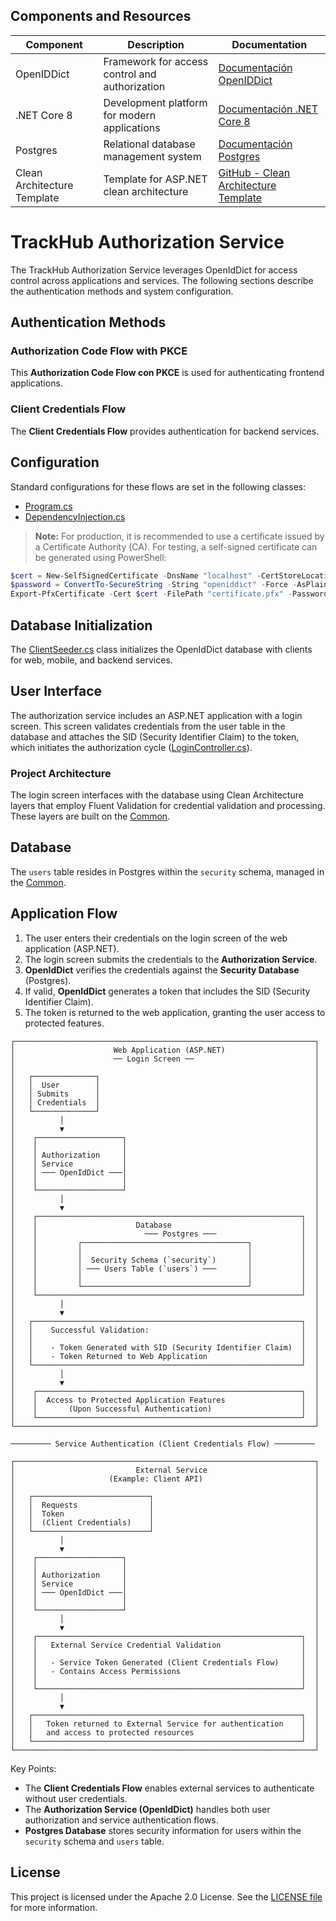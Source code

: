 ﻿## Components and Resources

| Component                 | Description                                             | Documentation                                                                 |
|---------------------------|---------------------------------------------------------|-------------------------------------------------------------------------------|
| OpenIDDict                | Framework for access control and authorization | [Documentación OpenIDDict](https://openiddict.com/)                           |
| .NET Core 8               | Development platform for modern applications   | [Documentación .NET Core 8](https://learn.microsoft.com/en-us/dotnet/core/whats-new/dotnet-8/overview) |
| Postgres                  | Relational database management system          | [Documentación Postgres](https://www.postgresql.org/)                         |
| Clean Architecture Template | Template for ASP.NET clean architecture      | [GitHub - Clean Architecture Template](https://github.com/jasontaylordev/CleanArchitecture) |


# TrackHub Authorization Service

The TrackHub Authorization Service leverages OpenIdDict for access control across applications and services. The following sections describe the authentication methods and system configuration.

## Authentication Methods

### Authorization Code Flow with PKCE
This **Authorization Code Flow con PKCE** is used for authenticating frontend applications.

### Client Credentials Flow
The **Client Credentials Flow** provides authentication for backend services.

## Configuration

Standard configurations for these flows are set in the following classes:

- [Program.cs](https://github.com/shernandezp/TrackHub.AuthorityServer/blob/master/src/Web/Program.cs)
- [DependencyInjection.cs](https://github.com/shernandezp/TrackHub.AuthorityServer/blob/master/src/Web/DependencyInjection.cs)

> **Note:** For production, it is recommended to use a certificate issued by a Certificate Authority (CA). For testing, a self-signed certificate can be generated using PowerShell:

```powershell
$cert = New-SelfSignedCertificate -DnsName "localhost" -CertStoreLocation "Cert:\CurrentUser\My"
$password = ConvertTo-SecureString -String "openiddict" -Force -AsPlainText
Export-PfxCertificate -Cert $cert -FilePath "certificate.pfx" -Password $password
```

## Database Initialization

The [ClientSeeder.cs](https://github.com/shernandezp/TrackHub.AuthorityServer/blob/master/src/Web/ClientSeeder.cs) class initializes the OpenIdDict database with clients for web, mobile, and backend services.

## User Interface

The authorization service includes an ASP.NET application with a login screen. This screen validates credentials from the user table in the database and attaches the SID (Security Identifier Claim) to the token, which initiates the authorization cycle ([LoginController.cs](https://github.com/shernandezp/TrackHub.AuthorityServer/blob/master/src/Web/Controllers/LoginController.cs)).

### Project Architecture

The login screen interfaces with the database using Clean Architecture layers that employ Fluent Validation for credential validation and processing. These layers are built on the [Common](https://github.com/shernandezp/TrackHubCommon).

## Database

The `users` table resides in Postgres within the `security` schema, managed in the [Common](https://github.com/shernandezp/TrackHubSecurity).

## Application Flow

1. The user enters their credentials on the login screen of the web application (ASP.NET).
2. The login screen submits the credentials to the **Authorization Service**.
3. **OpenIdDict** verifies the credentials against the **Security Database** (Postgres).
4. If valid, **OpenIdDict** generates a token that includes the SID (Security Identifier Claim).
5. The token is returned to the web application, granting the user access to protected features.

```plaintext
┌───────────────────────────────────────────────────────────────────┐
│                      Web Application (ASP.NET)                    │
│                      ── Login Screen ──                           │
│                                                                   │
│   ┌──────────────┐                                                │
│   │  User        │                                                │
│   │ Submits      │                                                │
│   │ Credentials  │                                                │
│   └──────────────┘                                                │
│          │                                                        │
│          ▼                                                        │
│    ┌───────────────────┐                                          │
│    │                   │                                          │
│    │ Authorization     │                                          │
│    │ Service           │                                          │
│    │ ─── OpenIdDict ───│                                          │
│    │                   │                                          │
│    └───────────────────┘                                          │
│          │                                                        │
│          ▼                                                        │
│    ┌───────────────────────────────────────────────────────────┐  │
│    │                      Database                             │  │
│    │                        ─── Postgres ───                   │  │
│    │         ┌─────────────────────────────────────┐           │  │
│    │         │                                     │           │  │
│    │         │  Security Schema (`security`)       │           │  │
│    │         │ ─── Users Table (`users`) ───       │           │  │
│    │         │                                     │           │  │
│    │         └─────────────────────────────────────┘           │  │
│    └───────────────────────────────────────────────────────────┘  │
│          │                                                        │
│          ▼                                                        │
│   ┌────────────────────────────────────────────────────────────┐  │
│   │    Successful Validation:                                  │  │
│   │                                                            │  │
│   │    - Token Generated with SID (Security Identifier Claim)  │  │
│   │    - Token Returned to Web Application                     │  │
│   └────────────────────────────────────────────────────────────┘  │
│          │                                                        │
│          ▼                                                        │
│    ┌───────────────────────────────────────────────────────────┐  │
│    │  Access to Protected Application Features                 │  │
│    │       (Upon Successful Authentication)                    │  │
│    └───────────────────────────────────────────────────────────┘  │
└───────────────────────────────────────────────────────────────────┘

───────── Service Authentication (Client Credentials Flow) ─────────

┌───────────────────────────────────────────────────────────────────┐
│                           External Service                        │
│                     (Example: Client API)                         │
│                                                                   │
│   ┌──────────────────────────┐                                    │
│   │  Requests                │                                    │
│   │  Token                   │                                    │
│   │  (Client Credentials)    │                                    │
│   └──────────────────────────┘                                    │
│          │                                                        │
│          ▼                                                        │
│    ┌───────────────────┐                                          │
│    │                   │                                          │
│    │ Authorization     │                                          │
│    │ Service           │                                          │
│    │ ─── OpenIdDict ───│                                          │
│    │                   │                                          │
│    └───────────────────┘                                          │
│          │                                                        │
│          ▼                                                        │
│    ┌───────────────────────────────────────────────────────────┐  │
│    │   External Service Credential Validation                  │  │
│    │                                                           │  │
│    │   - Service Token Generated (Client Credentials Flow)     │  │
│    │   - Contains Access Permissions                           │  │
│    │                                                           │  │
│    └───────────────────────────────────────────────────────────┘  │
│          │                                                        │
│          ▼                                                        │
│   ┌────────────────────────────────────────────────────────────┐  │
│   │   Token returned to External Service for authentication    │  │
│   │   and access to protected resources                        │  │
│   └────────────────────────────────────────────────────────────┘  │
└───────────────────────────────────────────────────────────────────┘
```

Key Points:
- The **Client Credentials Flow** enables external services to authenticate without user credentials.
- The **Authorization Service (OpenIdDict)** handles both user authorization and service authentication flows.
- **Postgres Database** stores security information for users within the `security` schema and `users` table.

## License

This project is licensed under the Apache 2.0 License. See the [LICENSE file](https://www.apache.org/licenses/LICENSE-2.0) for more information.
